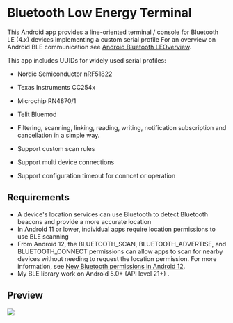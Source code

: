 # Bluetooth Low Energy Terminal
This Android app provides a line-oriented terminal / console for Bluetooth LE (4.x) devices implementing a custom serial profile
For an overview on Android BLE communication see [Android Bluetooth LEOverview](https://developer.android.com/guide/topics/connectivity/bluetooth/ble-overview).

This app includes UUIDs for widely used serial profiles:
- Nordic Semiconductor nRF51822  
- Texas Instruments CC254x
- Microchip RN4870/1
- Telit Bluemod


- Filtering, scanning, linking, reading, writing, notification subscription and cancellation in a simple way.
- Support custom scan rules  
- Support multi device connections  
- Support configuration timeout for conncet or operation  
## Requirements
- A device's location services can use Bluetooth to detect Bluetooth beacons and provide a more accurate location
- In Android 11 or lower, individual apps require location permissions to use BLE scanning
- From Android 12, the BLUETOOTH_SCAN, BLUETOOTH_ADVERTISE, and BLUETOOTH_CONNECT permissions can allow apps to scan for nearby devices without needing to request the location permission. For more information, see [New Bluetooth permissions in Android 12](https://developer.android.com/about/versions/12/features/bluetooth-permissions).
- My BLE library work on Android 5.0+ (API level 21+) .

## Preview
![](https://s23.picofile.com/file/8448095584/ezgif_com_gif_maker.gif) 


